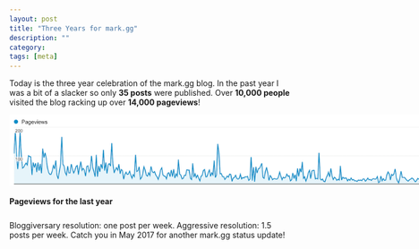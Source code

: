 ```yaml
---
layout: post
title: "Three Years for mark.gg"
description: ""
category: 
tags: [meta]
---
```


Today is the three year celebration of the mark.gg blog. In the past year I was a bit of a slacker so only **35 posts** were published. Over **10,000 people** visited the blog racking up over **14,000 pageviews**!

<div>
	<img class="rounded-corners" style="max-width: 800px; border: 0px;" src="/assets/images/posts/2016-05-01/pageviews.png"/>
	<p class="caption-text" style="line-height: 1.5em; margin-bottom: 24px;"><strong>Pageviews for the last year</strong></p>
</div>

Bloggiversary resolution: one post per week. Aggressive resolution: 1.5 posts per week. Catch you in May 2017 for another mark.gg status update!
